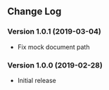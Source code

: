 ## Change Log
### Version 1.0.1 (2019-03-04)
- Fix mock document path
### Version 1.0.0 (2019-02-28)
- Initial release
